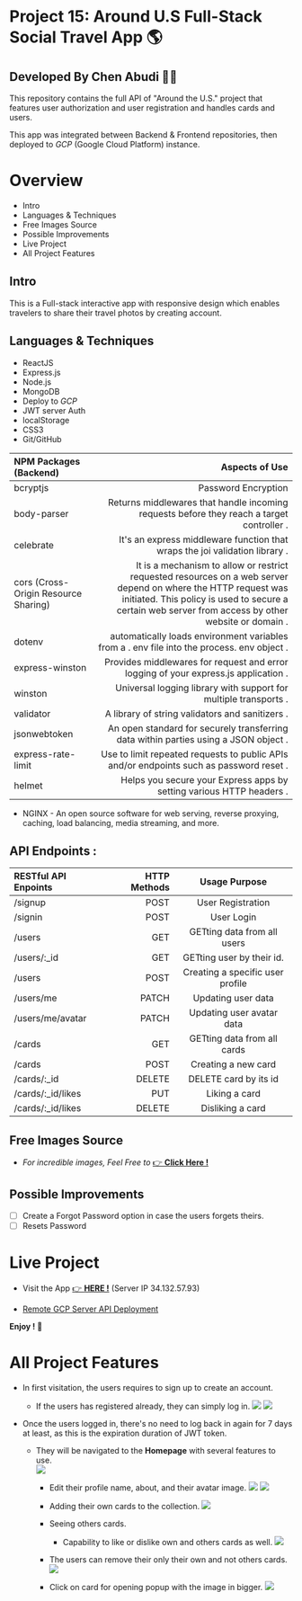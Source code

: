 # Project 15: Around U.S Full-Stack Social Travel App 🌎

## **Developed By Chen Abudi** 👩‍💻

This repository contains the full API of "Around the U.S." project that features user authorization and user registration and handles cards and users.

This app was integrated between Backend & Frontend repositories, then deployed to _GCP_ (Google Cloud Platform) instance.

# Overview

- Intro
- Languages & Techniques
- Free Images Source
- Possible Improvements
- Live Project
- All Project Features

## Intro

This is a Full-stack interactive app with responsive design which enables travelers to share their travel photos by creating account.

## Languages & Techniques

- ReactJS
- Express.js
- Node.js
- MongoDB
- Deploy to _GCP_
- JWT server Auth
- localStorage
- CSS3
- Git/GitHub

| NPM Packages (Backend)               |                                                                                                                                                                                                         Aspects of Use |
| :----------------------------------- | ---------------------------------------------------------------------------------------------------------------------------------------------------------------------------------------------------------------------: |
| bcryptjs                             |                                                                                                                                                                                                    Password Encryption |
| body-parser                          |                                                                                                                              Returns middlewares that handle incoming requests before they reach a target controller . |
| celebrate                            |                                                                                                                                            It's an express middleware function that wraps the joi validation library . |
| cors (Cross-Origin Resource Sharing) | It is a mechanism to allow or restrict requested resources on a web server depend on where the HTTP request was initiated. This policy is used to secure a certain web server from access by other website or domain . |
| dotenv                               |                                                                                                                             automatically loads environment variables from a . env file into the process. env object . |
| express-winston                      |                                                                                                                                    Provides middlewares for request and error logging of your express.js application . |
| winston                              |                                                                                                                                                       Universal logging library with support for multiple transports . |
| validator                            |                                                                                                                                                                        A library of string validators and sanitizers . |
| jsonwebtoken                         |                                                                                                                                   An open standard for securely transferring data within parties using a JSON object . |
| express-rate-limit                   |                                                                                                                                Use to limit repeated requests to public APIs and/or endpoints such as password reset . |
| helmet                               |                                                                                                                                                   Helps you secure your Express apps by setting various HTTP headers . |

- NGINX - An open source software for web serving, reverse proxying, caching, load balancing, media streaming, and more.

## API Endpoints :

| RESTful API Enpoints | HTTP Methods |          Usage Purpose           |
| :------------------- | -----------: | :------------------------------: |
| /signup              |         POST |        User Registration         |
| /signin              |         POST |            User Login            |
| /users               |          GET |   GETting data from all users    |
| /users/:\_id         |          GET |    GETting user by their id.     |
| /users               |         POST | Creating a specific user profile |
| /users/me            |        PATCH |        Updating user data        |
| /users/me/avatar     |        PATCH |    Updating user avatar data     |
| /cards               |          GET |   GETting data from all cards    |
| /cards               |         POST |       Creating a new card        |
| /cards/:\_id         |       DELETE |      DELETE card by its id       |
| /cards/:\_id/likes   |          PUT |          Liking a card           |
| /cards/:\_id/likes   |       DELETE |         Disliking a card         |

## Free Images Source

- _For incredible images, Feel Free to_ [👉 **Click Here !**](https://unsplash.com/)

## Possible Improvements

- [ ] Create a Forgot Password option in case the users forgets theirs.
- [ ] Resets Password

# Live Project

- Visit the App [👉 **HERE !**](https://chen23-around-us.students.nomoredomainssbs.ru/) (Server IP 34.132.57.93)

- [Remote GCP Server API Deployment](https://api.chen23-around-us.students.nomoredomainssbs.ru/)

**Enjoy ! 🌺**

# All Project Features

- In first visitation, the users requires to sign up to create an account.

  - If the users has registered already, they can simply log in.
    ![](./frontend/src/images/signup.png)
    ![](./frontend/src/images/login.png)

- Once the users logged in, there's no need to log back in again for 7 days at least, as this is the expiration duration of JWT token.

  - They will be navigated to the **Homepage** with several features to use.  
    ![](./frontend/src/images/homepage.png)

    - Edit their profile name, about, and their avatar image.
      ![](./frontend/src/images/edit-profile.png)
      ![](./frontend/src/images/update-user-avatar.png)

    - Adding their own cards to the collection.
      ![](./frontend/src/images/add-card.png)

    - Seeing others cards.

      - Capability to like or dislike own and others cards as well.
        ![](./frontend/src/images/like-dislike.jpg)

    - The users can remove their only their own and not others cards.
      ![](./frontend/src/images/remove.jpg)

    - Click on card for opening popup with the image in bigger.
      ![](./frontend//src//images/zoom-in.png)
